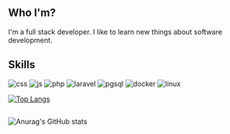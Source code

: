 ## Who I'm?
I'm a full stack developer. I like to learn new things about software development.

## Skills
![css](https://user-images.githubusercontent.com/55778806/153678839-4e539b54-2688-4f15-af2d-5930aba7a954.png)
![js](https://user-images.githubusercontent.com/55778806/153678843-ae15edf9-7292-44a5-8a70-89635a46ee90.png)
![php](https://user-images.githubusercontent.com/55778806/153678851-c98dfb2e-4d6f-4fe0-a452-acea066695e9.png)
![laravel](https://user-images.githubusercontent.com/55778806/153678856-20afdbef-f6b3-466a-baa9-f6956cebb36b.png)
![pgsql](https://user-images.githubusercontent.com/55778806/153678861-1baf3afe-bc12-4c0d-9ae4-f1727477d7e6.png)
![docker](https://user-images.githubusercontent.com/55778806/153678875-3412611d-4292-473b-b4d5-f97c42900507.png)
![linux](https://user-images.githubusercontent.com/55778806/153678881-368136cc-c81f-4b19-81c8-2d4b4f72c6b0.png)

[![Top Langs](https://github-readme-stats.vercel.app/api/top-langs/?username=espindola-lucas&layout=compact&theme=dark)](https://github.com/espindola-lucas/github-readme-stats)

## 
![Anurag's GitHub stats](https://github-readme-stats.vercel.app/api?username=espindola-lucas&show_icons=true&theme=radical)


<!--
**espindola-lucas/espindola-lucas** is a ✨ _special_ ✨ repository because its `README.md` (this file) appears on your GitHub profile.

Here are some ideas to get you started:

- 🔭 I’m currently working on ...
- 🌱 I’m currently learning ...
- 👯 I’m looking to collaborate on ...
- 🤔 I’m looking for help with ...
- 💬 Ask me about ...
- 📫 How to reach me: ...
- 😄 Pronouns: ...
- ⚡ Fun fact: ...
-->
